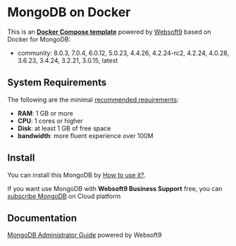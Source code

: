 # MongoDB on Docker  

This is an **[Docker Compose template](https://github.com/Websoft9/docker-library)** powered by [Websoft9](https://www.websoft9.com) based on Docker for MongoDB:


 - community:  8.0.3, 7.0.4, 6.0.12, 5.0.23, 4.4.26, 4.2.24-rc2, 4.2.24, 4.0.28, 3.6.23, 3.4.24, 3.2.21, 3.0.15, latest


## System Requirements

The following are the minimal [recommended requirements](https://github.com/mongodb/docker#recommended-system-requirements):

* **RAM**: 1 GB or more
* **CPU**: 1 cores or higher
* **Disk**: at least 1 GB of free space
* **bandwidth**: more fluent experience over 100M  

## Install

You can install this MongoDB by [How to use it?](https://github.com/Websoft9/docker-library#how-to-use-it).   

If you want use MongoDB with **Websoft9 Business Support** free, you can [subscribe MongoDB](https://www.websoft9.com/apps) on Cloud platform

## Documentation

[MongoDB Administrator Guide](https://support.websoft9.com/docs/mongodb) powered by Websoft9